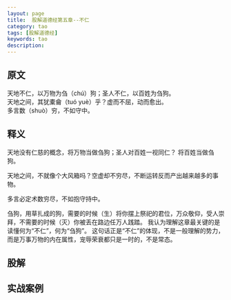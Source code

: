 ```yaml
---
layout: page
title:  股解道德经第五章--不仁
category: tao
tags: [股解道德经]
keywords: tao
description:
---
```


## 原文
天地不仁，以万物为刍（chú）狗；圣人不仁，以百姓为刍狗。  
天地之间，其犹橐龠（tuó yuè）乎？虚而不屈，动而愈出。  
多言数（shuò）穷，不如守中。

## 释义
天地没有仁慈的概念，将万物当做刍狗；圣人对百姓一视同仁？ 将百姓当做刍狗。  
  
天地之间，不就像个大风箱吗？空虚却不穷尽，不断运转反而产出越来越多的事物。  

多言必定术数穷尽，不如抱守持中。

刍狗，用草扎成的狗，需要的时候（生）将你摆上祭祀的君位，万众敬仰，受人崇拜，不需要的时候（灭）你被丢在路边任万人践踏。
我认为理解这章最关键的是读懂何为“不仁”，何为“刍狗”。
这句话正是“不仁”的体现，不是一般理解的势力，而是万事万物的内在属性，宠辱荣衰都只是一时的，不是常态。
## 股解


## 实战案例














